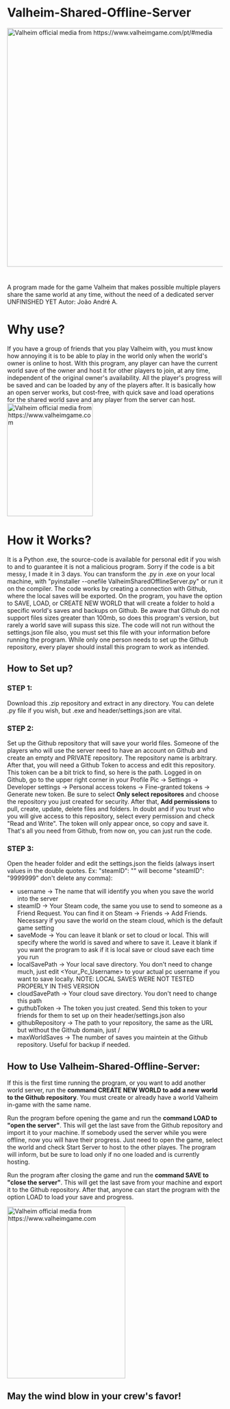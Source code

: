 # Valheim-Shared-Offline-Server
<img src="https://img2.storyblok.com/fit-in/1920x1080/f/157036/6000x3337/61023ec07d/skepp.jpg" alt="Valheim official media from https://www.valheimgame.com/pt/#media" width="1000" height="556"/>

# 
A program made for the game Valheim that makes possible multiple players share the same world at any time, without the need of a dedicated server  UNFINISHED YET
Autor: João André A.
# Why use?
If you have a group of friends that you play Valheim with, you must know how annoying it is to be able to play in the world only when the world's owner is online to host. With this program, any player can have the current world save of the owner and host it for other players to join, at any time, independent of the original owner's availability. All the player's progress will be saved and can be loaded by any of the players after. It is basically how an open server works, but cost-free, with quick save and load operations for the shared world save and any player from the server can host.
<img src="https://img2.storyblok.com/fit-in/1000x1000/f/157036/802x1054/9da9082a5f/reeds.png" alt="Valheim official media from https://www.valheimgame.com" width="200" height="263"/>

# How it Works?
It is a Python .exe, the source-code is available for personal edit if you wish to and to guarantee it is not a malicious program. Sorry if the code is a bit messy, I made it in 3 days. You can transform the .py in .exe on your local machine, with "pyinstaller --onefile ValheimSharedOfflineServer.py" or run it on the compiler. The code works by creating a connection with Github, where the local saves will be exported. On the program, you have the option to SAVE, LOAD, or CREATE NEW WORLD that will create a folder to hold a specific world's saves and backups on Github. Be aware that Github do not support files sizes greater than 100mb, so does this program's version, but rarely a world save will supass this size. The code will not run without the settings.json file also, you must set this file with your information before running the program. While only one person needs to set up the Github repository, every player should install this program to work as intended.

## How to Set up?
### STEP 1: 
Download this .zip repository and extract in any directory. You can delete .py file if you wish, but .exe and header/settings.json are vital. 

### STEP 2: 
Set up the Github repository that will save your world files. Someone of the players who will use the server need to have an account on Github and create an empty and PRIVATE repository. The repository name is arbitrary. After that, you will need a Github Token to access and edit this repository. This token can be a bit trick to find, so here is the path. Logged in on Github, go to the upper right corner in your Profile Pic -> Settings -> Developer settings -> Personal access tokens -> Fine-granted tokens -> Generate new token. Be sure to select **Only select repositores** and choose the repository you just created for security. After that, **Add permissions** to pull, create, update, delete files and folders. In doubt and if you trust who you will give access to this repository, select every permission and check "Read and Write". The token will only appear once, so copy and save it. That's all you need from Github, from now on, you can just run the code.

### STEP 3: 
Open the header folder and edit the settings.json the fields (always insert values in the double quotes. Ex: "steamID": "" will become "steamID": "9999999" don't delete any comma):
  - username -> The name that will identify you when you save the world into the server
  - steamID -> Your Steam code, the same you use to send to someone as a Friend Request. You can find it on Steam -> Friends -> Add Friends. Necessary if you save the world on the steam cloud, which is the default game setting 
  - saveMode -> You can leave it blank or set to cloud or local. This will specify where the world is saved and where to save it. Leave it blank if you want the program to ask if it is local save or cloud save each time you run
  - localSavePath -> Your local save directory. You don't need to change much, just edit <Your_Pc_Username> to your actual pc username if you want to save locally. NOTE: LOCAL SAVES WERE NOT TESTED PROPERLY IN THIS VERSION
  - cloudSavePath -> Your cloud save directory. You don't need to change this path
  - guthubToken -> The token you just created. Send this token to your friends for them to set up on their header/settings.json also
  - githubRepository -> The path to your repository, the same as the URL but without the Github domain, just <YourProfileName>/<YourRepositoryName>
  - maxWorldSaves -> The number of saves you maintein at the Github repository. Useful for backup if needed.

## How to Use Valheim-Shared-Offline-Server:
If this is the first time running the program, or you want to add another world server, run the **command CREATE NEW WORLD to add a new world to the Github repository**. You must create or already have a world Valheim in-game with the same name.

Run the program before opening the game and run the **command LOAD to "open the server"**. This will get the last save from the Github repository and import it to your machine. If somebody used the server while you were offline, now you will have their progress. Just need to open the game, select the world and check Start Server to host to the other playes. The program will inform, but be sure to load only if no one loaded and is currently hosting.

Run the program after closing the game and run the **command SAVE to "close the server"**. This will get the last save from your machine and export it to the Github repository. After that, anyone can start the program with the option LOAD to load your save and progress.

<img src="https://img2.storyblok.com/fit-in/1000x1000/f/157036/552x800/322109d551/build-2.png" alt="Valheim official media from https://www.valheimgame.com" width="276" height="400"/>

## May the wind blow in your crew's favor!
